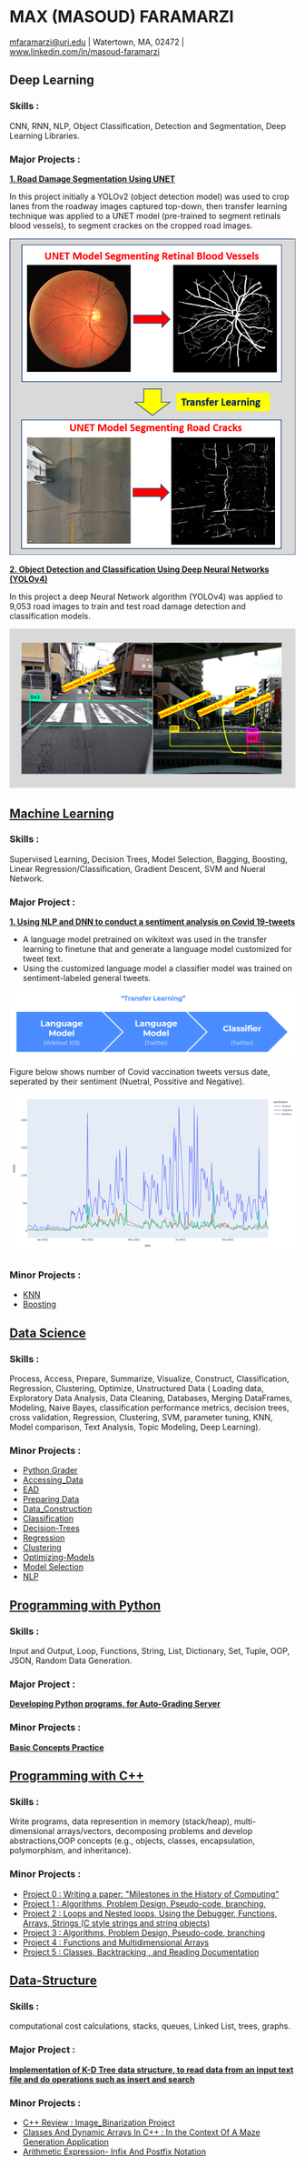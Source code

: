 # MAX (MASOUD) FARAMARZI
mfaramarzi@uri.edu | Watertown, MA, 02472 | www.linkedin.com/in/masoud-faramarzi

## Deep Learning

### Skills : 
CNN, RNN, NLP, Object Classification, Detection and Segmentation, Deep Learning Libraries. 

### Major Projects :

[**1. Road Damage Segmentation Using UNET**](https://github.com/mfaramarzi/Image-Segmentation-UNET)

In this project initially a YOLOv2 (object detection model) was used to crop lanes from the roadway images captured top-down, then transfer learning technique was applied to a UNET model (pre-trained to segment retinals blood vessels), to segment crackes on the cropped road images. 

![Object Detection Using Trained YOLOv3](/Images/UNET_Transfer_Learning.png)

 [**2. Object Detection and Classification Using Deep Neural Networks (YOLOv4)**](https://www.researchgate.net/profile/M_Faramarzi/publication/342179672_Road_Damage_Detection_and_Classification_Using_Deep_Neural_Networks_YOLOv4_with_Smartphone_Images/links/5f15fe754585151299ab4f38/Road-Damage-Detection-and-Classification-Using-Deep-Neural-Networks-YOLOv4-with-Smartphone-Images.pdf)

In this project a deep Neural Network algorithm (YOLOv4) was applied to 9,053 road images to train and test road damage detection and classification models. 

![Object Detection Using Trained YOLOv3](/Images/Obj_Detection.png)


## [Machine Learning ](https://github.com/mfaramarzi/CSC461_Machine-Learning)

### Skills :
Supervised Learning, Decision Trees, Model Selection, Bagging, Boosting, Linear Regression/Classification, Gradient Descent, SVM and Nueral Network.  

### Major Project :
[**1. Using NLP and DNN to conduct a sentiment analysis on Covid 19-tweets**](https://github.com/mfaramarzi/CSC461_Machine-Learning/tree/main/NLP-Tweets)

* A language model pretrained on wikitext was used in the transfer learning to finetune that and generate a language model customized for tweet text.
* Using the customized language model a classifier model was trained on sentiment-labeled general tweets.
  
![NLP Pipeline](/Images/NLP2.png)

Figure below shows number of Covid vaccination tweets versus date, seperated by their sentiment (Nuetral, Possitive and Negative).

![NLP Pipeline](/Images/NLP.png)


### Minor Projects :

* [KNN](https://github.com/mfaramarzi/CSC461_Machine-Learning/tree/main/HW1_KNN)
* [Boosting](https://github.com/mfaramarzi/CSC461_Machine-Learning/tree/main/HW3_Boosting)

## [Data Science ](https://github.com/mfaramarzi/CSC310_Data_Science_Intro)

### Skills :
Process, Access, Prepare, Summarize, Visualize, Construct, Classification, Regression, Clustering, Optimize, Unstructured Data ( Loading data, Exploratory Data Analysis, Data Cleaning, Databases, Merging DataFrames, Modeling, Naive Bayes, classification performance metrics, decision trees, cross validation, Regression, Clustering, SVM, parameter tuning, KNN, Model comparison, Text Analysis, Topic Modeling, Deep Learning).

### Minor Projects :
* [Python Grader](https://github.com/mfaramarzi/CSC310_Data_Science_Intro/blob/main/Assignment1_Python_Review/portfolio.pdf)
* [Accessing_Data](https://github.com/mfaramarzi/CSC310_Data_Science_Intro/tree/main/Assignment2_Accessing_Data)
* [EAD](https://github.com/mfaramarzi/CSC310_Data_Science_Intro/tree/main/Assignment3_EAD)
* [Preparing Data](https://github.com/mfaramarzi/CSC310_Data_Science_Intro/tree/main/Assignment4-preparing_Data)
* [Data_Construction](https://github.com/mfaramarzi/CSC310_Data_Science_Intro/tree/main/Assignment5_Data_Construction)
* [Classification](https://github.com/mfaramarzi/CSC310_Data_Science_Intro/tree/main/Assignment6-Classification)
* [Decision-Trees](https://github.com/mfaramarzi/CSC310_Data_Science_Intro/tree/main/Assignment7-Decision-Trees)
* [Regression](https://github.com/mfaramarzi/CSC310_Data_Science_Intro/tree/main/Assignment8-regression)
* [Clustering](https://github.com/mfaramarzi/CSC310_Data_Science_Intro/tree/main/Assignment9-Clustering)
* [Optimizing-Models](https://github.com/mfaramarzi/CSC310_Data_Science_Intro/tree/main/Assignment10-Optimizing-Models)
* [Model Selection](https://github.com/mfaramarzi/CSC310_Data_Science_Intro/tree/main/Assignment11-Clustering)
* [NLP](https://github.com/mfaramarzi/CSC310_Data_Science_Intro/tree/main/Assignment12_NLP)

## [Programming with Python ](https://github.com/mfaramarzi/Programming_Python)

 ### Skills :
 
 Input and Output, Loop, Functions, String, List, Dictionary, Set, Tuple, OOP, JSON, Random Data Generation.

### Major Project :
[**Developing Python programs, for Auto-Grading Server**](https://github.com/mfaramarzi/Internship_Summer2021)

### Minor Projects :
[**Basic Concepts Practice**](https://github.com/mfaramarzi/Programming_Python/tree/main/Basic%20Concepts%20Practice)

## [Programming with C++ ](https://github.com/mfaramarzi/CSC211_Programming_CPP)

 ### Skills :
 Write programs, data represention in memory (stack/heap), multi-dimensional arrays/vectors, decomposing problems and develop abstractions,OOP concepts (e.g., objects, classes, encapsulation, polymorphism, and inheritance).
 

 ### Minor Projects :
* [Project 0 : Writing a paper: "Milestones in the History of Computing"](https://github.com/mfaramarzi/Programming_with_C-/blob/main/Assignment_0/CSC211_-_Assignment_0__1_.pdf)
* [Project 1 : Algorithms, Problem Design, Pseudo-code, branching,](https://github.com/mfaramarzi/Programming_with_C-/tree/main/Assignment_1)
* [Project 2 : Loops and Nested loops, Using the Debugger, Functions, Arrays, Strings (C style strings and string objects) ](https://github.com/mfaramarzi/CSC211_Programming_CPP/tree/main/assignment_2)
* [Project 3 : Algorithms, Problem Design, Pseudo-code, branching](https://github.com/mfaramarzi/CSC211_Programming_CPP/tree/main/Assignment3)
* [Project 4 : Functions and Multidimensional Arrays](https://github.com/mfaramarzi/CSC211_Programming_CPP/tree/main/Assignment_4)
* [Project 5 : Classes, Backtracking , and Reading Documentation](https://github.com/mfaramarzi/CSC211_Programming_CPP/tree/main/Assignment_5)



## [Data-Structure ](https://github.com/mfaramarzi/CSC212_Data-Structure)

### Skills :
computational cost calculations, stacks, queues, Linked List, trees, graphs.

### Major Project :
[**Implementation of K-D Tree data structure, to read data from an input text file and do operations such as insert and search**](https://github.com/mfaramarzi/CSC212-KdTree-lementation)

 ### Minor Projects : 
* [C++ Review : Image_Binarization Project](https://github.com/mfaramarzi/CSC212_Data-Structure/tree/main/HW1_Image_Binarization)
* [ Classes And Dynamic Arrays In C++ : In the Context Of A Maze Generation Application](https://github.com/mfaramarzi/CSC212_Data-Structure/tree/main/HW2_Maze)
* [ Arithmetic Expression- Infix And Postfix Notation](https://github.com/mfaramarzi/CSC212_Data-Structure/tree/main/HW-4-Arithmetic-Expressions)




